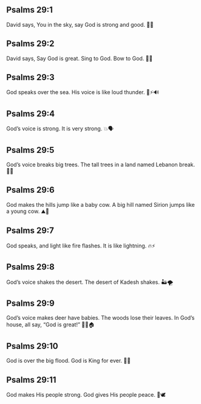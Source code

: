 ## Psalms 29:1
David says, You in the sky, say God is strong and good. 🙌💪
## Psalms 29:2
David says, Say God is great. Sing to God. Bow to God. 🎵🙇
## Psalms 29:3
God speaks over the sea. His voice is like loud thunder. 🌊⚡🔊
## Psalms 29:4
God’s voice is strong. It is very strong. 💥🗣️
## Psalms 29:5
God’s voice breaks big trees. The tall trees in a land named Lebanon break. 🌲💔
## Psalms 29:6
God makes the hills jump like a baby cow. A big hill named Sirion jumps like a young cow. ⛰️🐄
## Psalms 29:7
God speaks, and light like fire flashes. It is like lightning. 🔥⚡
## Psalms 29:8
God’s voice shakes the desert. The desert of Kadesh shakes. 🏜️🌪️
## Psalms 29:9
God’s voice makes deer have babies. The woods lose their leaves. In God’s house, all say, “God is great!” 🦌🌳🏠
## Psalms 29:10
God is over the big flood. God is King for ever. 👑🌊
## Psalms 29:11
God makes His people strong. God gives His people peace. 💪🕊️

